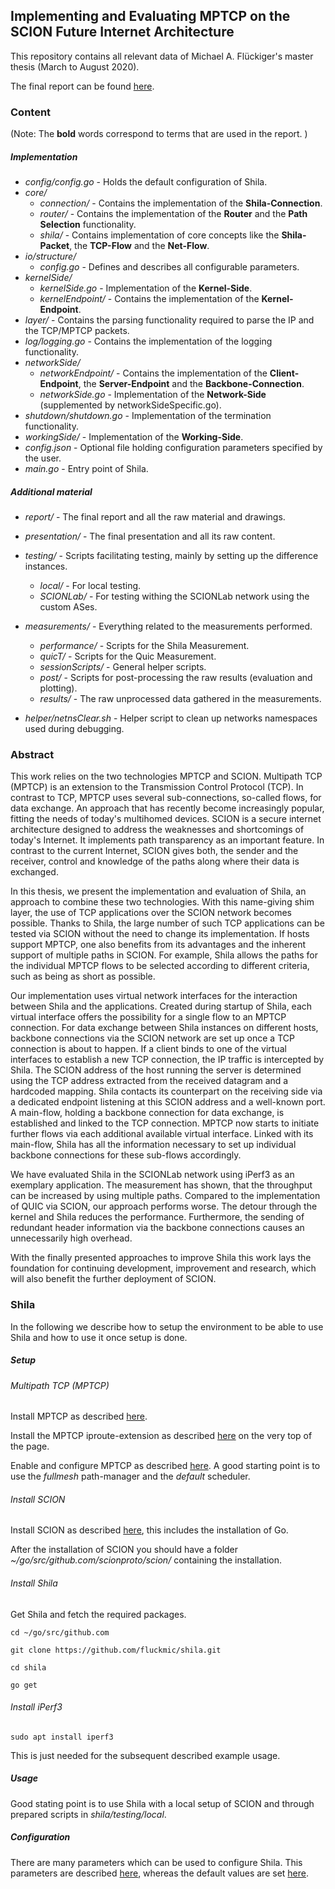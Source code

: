## Implementing and Evaluating MPTCP on the SCION Future Internet Architecture

This repository contains all relevant data of Michael A. Flückiger's master thesis (March to August 2020). 

The final report can be found [here](https://github.com/fluckmic/shila/blob/hand-in/report/Report-ImplAndEvalMPTCPonSCION-Maf.pdf).

### Content

(Note: The **bold** words correspond to terms that are used in the report. )

##### Implementation

- *config/config.go* - Holds the default configuration of Shila.
- *core/*
  - *connection/* - Contains the implementation of the **Shila-Connection**.
  - *router/* - Contains the implementation of the **Router** and the **Path Selection** functionality.
  - *shila/* - Contains implementation of core concepts like the **Shila-Packet**, the **TCP-Flow** and the **Net-Flow**.
- *io/structure/* 
  - *config.go* - Defines and describes all configurable parameters.
- *kernelSide/*
  - *kernelSide.go* - Implementation of the **Kernel-Side**.
  - *kernelEndpoint/* - Contains the implementation of the **Kernel-Endpoint**.
- *layer/* - Contains the parsing functionality required to parse the IP and the TCP/MPTCP packets.
- *log/logging.go* - Contains the implementation of the logging functionality.
- *networkSide/* 
  - *networkEndpoint/* - Contains the implementation of the **Client-Endpoint**, the **Server-Endpoint** and the **Backbone-Connection**.
  - *networkSide.go* - Implementation of the **Network-Side** (supplemented by networkSideSpecific.go).
- *shutdown/shutdown.go* - Implementation of the termination functionality.
- *workingSide/* - Implementation of the **Working-Side**.
- *config.json* - Optional file holding configuration parameters specified by the user.
- *main.go* - Entry point of Shila.

##### Additional material

- *report/* - The final report and all the raw material and drawings.
- *presentation/* - The final presentation and all its raw content.

- *testing/* - Scripts facilitating testing, mainly by setting up the difference instances.
  - *local/* - For local testing.
  - *SCIONLab/* - For testing withing the SCIONLab network using the custom ASes.

- *measurements/* - Everything related to the measurements performed.
  - *performance/* - Scripts for the Shila Measurement.
  - *quicT/* - Scripts for the Quic Measurement.
  - *sessionScripts/* - General helper scripts.
  - *post/* - Scripts for post-processing the raw results (evaluation and plotting).
  - *results/* - The raw unprocessed data gathered in the measurements.
- *helper/netnsClear.sh* - Helper script to clean up networks namespaces used during debugging.

### Abstract

This work relies on the two technologies MPTCP and SCION. Multipath TCP (MPTCP) is an extension to the Transmission Control Protocol (TCP). In contrast to TCP, MPTCP uses several sub-connections, so-called flows, for data exchange. An approach that has recently become increasingly popular, fitting the needs of today's multihomed devices. SCION is a secure internet architecture designed to address the weaknesses and shortcomings of today's Internet. It implements path transparency as an important feature. In contrast to the current Internet, SCION gives both, the sender and the receiver, control and knowledge of the paths along where their data is exchanged.

In this thesis, we present the implementation and evaluation of Shila, an approach to combine these two technologies. With this name-giving shim layer, the use of TCP applications over the SCION network becomes possible. Thanks to Shila, the large number of such TCP applications can be tested via SCION without the need to change its implementation. If hosts support MPTCP, one also benefits from its advantages and the inherent support of multiple paths in SCION. For example, Shila allows the paths for the individual MPTCP flows to be selected according to different criteria, such as being as short as possible.

Our implementation uses virtual network interfaces for the interaction between Shila and the applications. Created during startup of Shila, each virtual interface offers the possibility for a single flow to an MPTCP connection. For data exchange between Shila instances on different hosts, backbone connections via the SCION network are set up once a TCP connection is about to happen. If a client binds to one of the virtual interfaces to establish a new TCP connection, the IP traffic is intercepted by Shila. The SCION address of the host running the server is determined using the TCP address extracted from the received datagram and a hardcoded mapping. Shila contacts its counterpart on the receiving side via a dedicated endpoint listening at this SCION address and a well-known port. A main-flow, holding a backbone connection for data exchange, is established and linked to the TCP connection. MPTCP now starts to initiate further flows via each additional available virtual interface. Linked with its main-flow, Shila has all the information necessary to set up individual backbone connections for these sub-flows accordingly.

We have evaluated Shila in the SCIONLab network using iPerf3 as an exemplary application. The measurement has shown, that the throughput can be increased by using multiple paths. Compared to the implementation of QUIC via SCION, our approach performs worse. The detour through the kernel and Shila reduces the performance. Furthermore, the sending of redundant header information via the backbone connections causes an unnecessarily high overhead. 

With the finally presented approaches to improve Shila this work lays the foundation for continuing development, improvement and research, which will also benefit the further deployment of SCION.

### Shila

In the following we describe how to setup the environment to be able to use Shila and how to use it once setup is done.

##### Setup

###### Multipath TCP (MPTCP)

Install MPTCP as described [here](http://multipath-tcp.org/pmwiki.php/Users/AptRepository).

Install the MPTCP iproute-extension as described [here](http://multipath-tcp.org/pmwiki.php/Users/Tools) on the very top of the page.

Enable and configure MPTCP as described [here](http://multipath-tcp.org/pmwiki.php/Users/Tools). A good starting point is to use the *fullmesh* path-manager and the *default* scheduler.

###### Install SCION

Install SCION as described [here](https://github.com/netsec-ethz/scion), this includes the installation of Go.

After the installation of SCION you should have a folder *~/go/src/github.com/scionproto/scion/* containing the installation.

###### Install Shila

Get Shila and fetch the required packages.

`cd ~/go/src/github.com`

`git clone https://github.com/fluckmic/shila.git`

`cd shila`

`go get`

###### Install iPerf3 

`sudo apt install iperf3`

This is just needed for the subsequent described example usage.

##### Usage

Good stating point is to use Shila with a local setup of SCION and through prepared scripts in *shila/testing/local*.



##### Configuration

There are many parameters which can be used to configure Shila. This parameters are described [here](https://github.com/fluckmic/shila/blob/hand-in/io/structure/config.go), whereas the default values are set [here](https://github.com/fluckmic/shila/blob/hand-in/config/config.go).